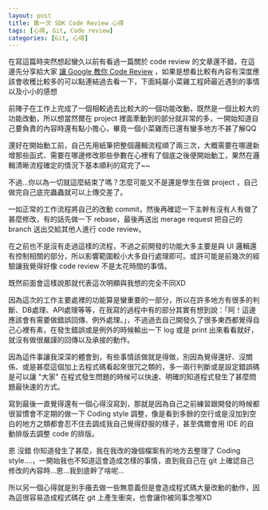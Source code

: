 ```yaml
---
layout: post
title: 第一次 SDK Code Review 心得
tags: [心得, Git, Code review]
categories: [Git, 心得]
---
```


在寫這篇時突然想起蠻久以前有看過一篇關於 code review 的文章還不錯，在這邊先分享給大家 [讓 Google 教你 Code Review](https://medium.com/@ryanyang1221/%E8%AE%93-google-%E6%95%99%E4%BD%A0-code-review-be251d4d81b4) ，如果是想看比較有內容有深度應該會收穫比較多的可以點連結過去看一下，下面純屬小菜雞工程師最近遇到的事情以及小小的感想

前陣子在工作上完成了一個相較過去比較大的一個功能改動，既然是一個比較大的功能改動，所以想當然爾在 project 裡面牽動到的部分就非常的多，一開始知道自己要負責的內容時還有點小擔心，畢竟一個小菜雞而已還有蠻多地方不甚了解QQ

還好在開始動工前，自己先用紙筆把整個邏輯流程順了兩三次，大概需要在哪邊新增那些函式、需要在哪邊修改那些參數在心裡有了個底之後便開始動工，果然在邏輯清晰流程確定的情況下基本順利的寫完了~~

不過...你以為一切就這麼結束了嗎？怎麼可能又不是還是學生在做 project ，自己做完自己底完蟲蟲就可以上傳交差了。

一如正常的工作流程將自己的改動 commit，然後再確認一下主幹有沒有人有做了甚麼修改，有的話先做一下 rebase，最後再送出  merage request 把自己的 branch 送出交給其他人進行 code review。

在之前也不是沒有走過這樣的流程，不過之前開發的功能大多主要是與 UI 邏輯還有控制相關的部分，所以影響範圍較小大多自行處理即可。或許可能是前幾次的經驗讓我覺得好像 code review 不是太花時間的事情。

既然前面會這樣說那就代表這次明顯與我想的完全不同XD

因為這次的工作主要處裡的功能算是蠻重要的一部分，所以在許多地方有很多的判斷、DB處理、API處理等等，在我寫的過程中有的部分其實有想到說：「阿！這邊應該會有需要做錯誤回傳、例外處理。」，不過過去自己開發久了很多東西都覺得自己心裡有素，在發生錯誤或是例外的時候輸出一下 log 或是 print 出來看看就好，就沒有做很嚴謹的回傳以及承接的動作。

因為這件事讓我深深的體會到，有些事情該做就是得做，別因為覺得還好、沒關係、或是甚麼這個加上去程式碼看起來很冗之類的，多一兩行判斷或是設定錯誤碼是可以讓 "大家" 在程式發生問題的時候可以快速、明確的知道程式發生了甚麼問題最快速的方式。

寫到最後一直覺得還有一個心得沒寫到，那就是因為自己之前練習跟開發的時候都很習慣會不定期的做一下 Coding style 調整，像是看到多餘的空行或是沒加到空白的地方之類都會忍不住去調成我自己覺得舒服的樣子，甚至偶爾會用 IDE 的自動排版去調整 code 的排版。

恩 沒錯 你知道發生了甚麼，我在我改的幾個檔案有的地方去整理了 Coding style....，一開始我也不知道這會造成怎樣的事情，直到我自己在 git 上確認自己修改的內容時...恩...我到底幹了啥呢...

所以另一個心得就是別手癢去做一些無意義但是會造成程式碼大量改動的動作，因為這很容易造成程式碼在 git 上產生衝突，也會讓你被同事念喔XD
